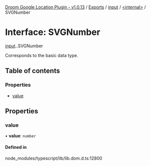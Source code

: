 [Droom Google Location Plugin - v1.0.13](../README.md) / [Exports](../modules.md) / [input](../modules/input.md) / [<internal\>](../modules/input._internal_.md) / SVGNumber

# Interface: SVGNumber

[input](../modules/input.md).[<internal>](../modules/input._internal_.md).SVGNumber

Corresponds to the <number> basic data type.

## Table of contents

### Properties

- [value](input._internal_.SVGNumber.md#value)

## Properties

### value

• **value**: `number`

#### Defined in

node_modules/typescript/lib/lib.dom.d.ts:12800
